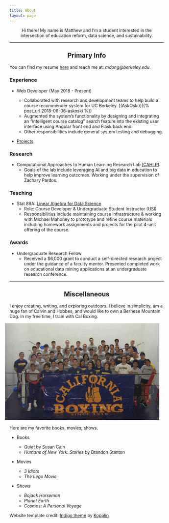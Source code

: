 ```yaml
---
title: About
layout: page
---
```


<!-- ![Profile Image]({{ site.url }}/{{ site.picture }}) -->
   
<center>  Hi there!  My name is Matthew and I’m a student interested in the intersection of education reform, data science, and sustainability.  </center>

---

<center> <h2> Primary Info </h2> </center>

You can find my resume <a href='https://drive.google.com/file/d/1W_wS_XiCO7pd7t50DQrjujP90izDTwrD/view?usp=sharing'>here</a> and reach me at: _mdong@berkeley.edu_. 


### Experience 
* Web Developer (May 2018 - Present)
	- Collaborated with research and development teams to help build a course recommender system for UC Berkeley.  [(AskOski)]({% post_url 2018-06-06-askoski %})
	- Augmented the system’s functionality by designing and integrating an “intelligent course catalog” search feature into the existing user interface using Angular front end and Flask back end.
	- Other responsibilities include general system testing and debugging.
	<!-- UCI -->
	
* [Projects]({{site.url}}/projects)	
<!-- * DataKind -->

### Research
* Computational Approaches to Human Learning Research Lab [(CAHLR)](https://github.com/CAHLR):
	- Goals of the lab include leveraging AI and big data in education to help improve learning outcomes.  Working under the supervision of Zachary Pardos. 
	<!-- add research paper -->
	<!-- - My work on [representation learning in course discovery]({{site.url}}/assets/files/research-poster-final.pdf). -->

### Teaching
* Stat 89A: [Linear Algebra for Data Science]({{site.url}}/assets/files/stat89a_syllabus.pdf)
	- Role: Course Developer & Undergraduate Student Instructor (USI)
	- Responsibilities include maintaining course infrastructure & working with Michael Mahoney to prototype and refine course materials including homework assignments and projects for the pilot 4-unit offering of the course. 

### Awards
* Undergraduate Research Fellow
	- Received a $6,000 grant to conduct a self-directed research project under the guidance of a faculty mentor. Presented completed work on educational data mining applications at an undergraduate research conference.

<!-- * The Rose Hills Foundation Science & Engineering Scholarship: 
	- Meritorious scholarship received based on academic achievement.
	- Funded tuition for the entirety of the 2017-18 school year. -->

--- 

<center> <h2> Miscellaneous </h2> </center>

I enjoy creating, writing, and exploring outdoors.  I believe in simplicity, am a huge fan of Calvin and Hobbes, and would like to own a Bernese Mountain Dog.  In my free time, I train with Cal Boxing. 
<!-- * For the past 2 years I've helped facilitate the Happiness Advantage DeCal, which is a student run course based on Shawn Achor's novel [_The Happiness Advantage_](https://www.amazon.com/Happiness-Advantage-Principles-Psychology-Performance/dp/0307591549).Our goal is to help others to achieve greater levels of personal contentment through scientifically grounded yet unconventional approaches to life.  ADD LINK TO SYLLABUS OR WEBSITE IN FUTURE  -->

<!-- ![boxing]({{site.url}}/assets/images/cal-boxing.jpg){: class="bigger-image" } -->

<img src="/assets/images/cal-boxing.jpg" class='bigger-image' style='position: relative;
  	right: 15px;'>
<!-- <figure class="center">
     <img src="/assets/images/cal-boxing.jpg">
     <figcaption> Catch me in the corner. </figcaption>
</figure> -->

Here are my favorite books, movies, shows.

- Books
	- _Quiet_ by Susan Cain  
	- _Humans of New York: Stories_ by Brandon Stanton

- Movies
	- _3 Idiots_ 
	- _The Lego Movie_ 

- Shows
	- _Bojack Horseman_  
	- _Planet Earth_	
	- _Cosmos: A Personal Voyage_ 


<p class="extra">
	Website template credit: 
    <a class="link" href="https://github.com/sergiokopplin/indigo">Indigo theme</a> by <a class="link" href="https://github.com/sergiokopplin/indigo">Kopplin</a>
</p>
<!-- ### Inspirational Figures
1. Susan Cain 
1. Cal Newport 
1. David Goggins 
1. David Attenborough  -->

<!-- <center> <h3> Favorite Readings </h3> </center>

| Books 										|  Other
|--------										|------- 
| _Quiet_ by Susan Cain   						| _Death of a Salesman_ by Arthur Miller
|  _Man's Search for Meaning_ by Viktor Frankl 	|  _Humans of New York: Stories_ by Brandon Stanton   |
| _Gates of Fire_ by Steven Pressfield |        | 
| _The Shining_ by Stephen King 			    |    
{: rules="groups"}
 -->
<!-- <center> <h3> Favorite Things to Watch </h3> </center>

| Shows 						| Movies & Youtube Channels |
|--------					    |-------        |
| _Bojack Horseman_      		| _3 Idiots_   |
|  _Planet Earth_				| [Dictionary of Obscure Sorrows](https://www.youtube.com/channel/UCDetdM5XDZD1xrQHDPgEg5w)              |
| _Cosmos: A Personal Voyage_ 	|  | 
{: rules="groups"} -->


